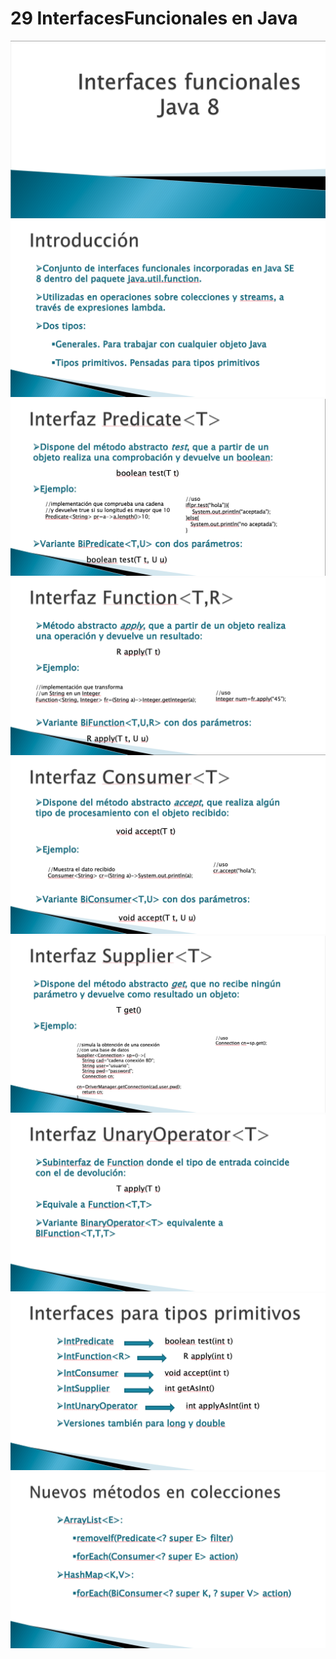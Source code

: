 # 29 InterfacesFuncionales en Java

<img src="images/29-01.png">
<img src="images/29-02.png">
<img src="images/29-03.png">
<img src="images/29-04.png">
<img src="images/29-05.png">
<img src="images/29-06.png">
<img src="images/29-07.png">
<img src="images/29-08.png">
<img src="images/29-09.png">
